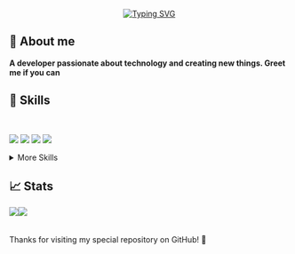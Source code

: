 <p align="center">
<a href="https://git.io/typing-svg"><img src="https://readme-typing-svg.demolab.com?        font=Fira+Code&duration=2500&pause=800&color=8911F7&center=true&vCenter=true&multiline=true&width=435&height=60&lines=I'm+Alex+(AstrumStorm);Software+Developer+and+Pentester" alt="Typing SVG" /></a>
</p>

## :open_file_folder: About me

<strong>A developer passionate about technology and creating new things. Greet me if you can</strong>

## 💼 Skills

<br/>

![](https://img.shields.io/badge/Code-Python-informational?style=flat&logo=python&logoColor=white&color=9912F4)
![](https://img.shields.io/badge/Code-JavaScript-informational?style=flat&logo=javascript&logoColor=white&color=9912F4)
![](https://img.shields.io/badge/Code-Bash-informational?style=flat&logo=shell&logoColor=white&color=9912F4)
![](https://img.shields.io/badge/Code-C++-informational?style=flat&logo=cplusplus&logoColor=white&color=9912F4)


<details>
<summary>More Skills</summary>
<br/>

![](https://img.shields.io/badge/Style-CSS-informational?style=flat&logo=css3&logoColor=white&color=9912F4)
![](https://img.shields.io/badge/Tags-HTML-informational?style=flat&logo=html5&logoColor=white&color=9912F4)
![](https://img.shields.io/badge/Tools-Photoshop-informational?style=flat&logo=Adobe-Photoshop&logoColor=white&color=9912F4)

</details>

## 📈 Stats

<div style="display: flex; flex-direction: row;">
 <img class="img" src="https://github-readme-stats.vercel.app/api?username=AstrumStorm&show_icons=true&theme=radical" />
 <img class="img" src="https://github-readme-stats.vercel.app/api/top-langs/?username=AstrumStorm&theme=radical&layout=compact" />
</div>

<br/>
<br/>

<footer>Thanks for visiting my special repository on GitHub! 💜</footer>
